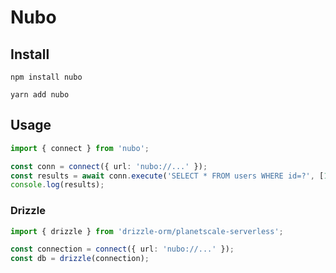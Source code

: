 # Nubo

## Install

```
npm install nubo
```

```
yarn add nubo
```

## Usage

```typescript
import { connect } from 'nubo';

const conn = connect({ url: 'nubo://...' });
const results = await conn.execute('SELECT * FROM users WHERE id=?', [1]);
console.log(results);
```

### Drizzle

```typescript
import { drizzle } from 'drizzle-orm/planetscale-serverless';

const connection = connect({ url: 'nubo://...' });
const db = drizzle(connection);
```
